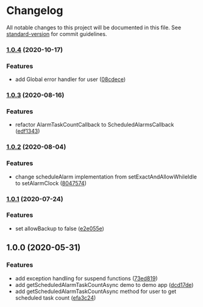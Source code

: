 # Changelog

All notable changes to this project will be documented in this file. See [standard-version](https://github.com/conventional-changelog/standard-version) for commit guidelines.

### [1.0.4](https://github.com/CarterChen247/AlarmScheduler/compare/v1.0.3...v1.0.4) (2020-10-17)


### Features

* add Global error handler for user ([08cdece](https://github.com/CarterChen247/AlarmScheduler/commit/08cdece25af8a85502c4863860bdc0047540bc15))

### [1.0.3](https://github.com/CarterChen247/AlarmScheduler/compare/v1.0.2...v1.0.3) (2020-08-16)


### Features

* refactor AlarmTaskCountCallback to ScheduledAlarmsCallback ([edf1343](https://github.com/CarterChen247/AlarmScheduler/commit/edf1343ab02a703c9b9bc8124bdcfb20c2f28ac3))

### [1.0.2](https://github.com/CarterChen247/AlarmScheduler/compare/v1.0.1...v1.0.2) (2020-08-04)


### Features

* change scheduleAlarm implementation from setExactAndAllowWhileIdle to setAlarmClock ([8047574](https://github.com/CarterChen247/AlarmScheduler/commit/80475744b424e0e31b0b5bfe8af08e05a826e19b))

### [1.0.1](https://github.com/CarterChen247/AlarmScheduler/compare/v1.0.0...v1.0.1) (2020-07-24)


### Features

* set allowBackup to false ([e2e055e](https://github.com/CarterChen247/AlarmScheduler/commit/e2e055e40d45dfcba1afd50b8c05f0abaf31e4fb))

## 1.0.0 (2020-05-31)


### Features

* add exception handling for suspend functions ([73ed819](https://github.com/CarterChen247/AlarmScheduler/commit/73ed819ad8bec9a638c4db1cd08ddd07036a0533))
* add getScheduledAlarmTaskCountAsync demo to demo app ([dcd17de](https://github.com/CarterChen247/AlarmScheduler/commit/dcd17de9922f1ad2169a8264973382b9bbbf7b71))
* add getScheduledAlarmTaskCountAsync method for user to get scheduled task count ([efa3c24](https://github.com/CarterChen247/AlarmScheduler/commit/efa3c24e790a7d1675137aeda808715bdf85bcd6))
